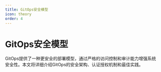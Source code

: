 ```yaml
---
title: GitOps安全模型
icon: theory
order: 4
---
```


# GitOps安全模型

GitOps提供了一种更安全的部署模型，通过严格的访问控制和审计能力增强系统安全性。本文将详细介绍GitOps的安全架构、认证授权机制和最佳实践。
